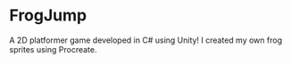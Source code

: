 # FrogJump

A 2D platformer game developed in C# using Unity! I created my own frog sprites using Procreate. 

